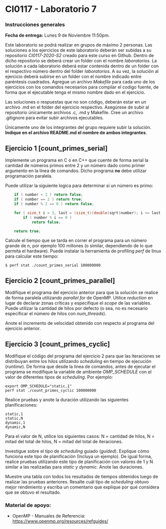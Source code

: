 # CI0117 - Laboratorio 7

### Instrucciones generales

**Fecha de entrega:** Lunes 9 de Noviembre 11:50pm.

Este laboratorio se podrá realizar en grupos de máximo 2 personas.
Las soluciones a los ejercicios de este laboratorio deberán ser subidas a su repositorio *CI0117-2020-S2* creado para este curso en Github. Dentro de dicho repositorio se deberá crear un folder con el nombre *laboratorios*. La solución a cada laboratorio deberá estar contenida dentro de un folder con el respectivo número dentro del folder *laboratorios*. A su vez, la solución al ejercicio deberá subirse en un folder con el nombre indicado entre paréntesis cuadrados. 
Agregue un archivo *Makefile* para cada uno de los ejercicios con los comandos necesarios para compilar el codigo fuente, de forma que el ejecutable tenga el mismo nombre dado en el ejercicio.

Las soluciones o respuestas que no son código, deberán estar en un archivo .md en el folder del ejercicio respectivo. Asegúrese de subir al repositorio únicamente archivos .c, .md y Makefile. Cree un archivo .gitignore para evitar subir archivos ejecutables.

Únicamente uno de los integrantes del grupo requiere subir la solución. **Indique en el archivo README.md el nombre de ambos integrantes**.

## Ejercicio 1 [count_primes_serial]

Implemente un programa en C o en C++ que cuente de forma serial la cantidad de números primos entre 2 y un número dado como primer argumento en la línea de comandos. Dicho programa **no** debe utilizar programación paralela.

Puede utilizar la siguiente logica para determinar si un número es primo:

```c
	if ( number < 2 ) return false;
	if ( number == 2 ) return true;
	if ( number % 2 == 0 ) return false;

	for ( size_t i = 3, last = (size_t)(double)sqrt(number); i <= last; i += 2 )
		if ( number % i == 0 )
			return false;

	return true;
```

Calcule el tiempo que se tarda en correr el programa para un número grande de n, por ejemplo 100 millones (o similar, dependiendo de lo que permita el hardware). Puede instalar la herramienta de profiling *perf* de linux para calcular este tiempo:

```
$ perf stat ./count_primes_serial 100000000
```

## Ejercicio 2 [count_primes_parallel]

Modifique el programa del ejercicio anterior para que la solución se realice de forma paralela utilizando *parallel for* de OpenMP. Utilice *reduction* en lugar de declarar zonas críticas y especifique el *scope* de las variables. Puede utilizar la cantidad de hilos por defecto (o sea, no es necesario especificar el número de hilos con *num_threads*).

Anote el incremento de velocidad obtenido con respecto al programa del ejercicio anterior.

## Ejercicio 3 [count_primes_cyclic]

Modifique el código del programa del ejercicio 2 para que las iteraciones se distribuyan entre los hilos utilizando *scheduling* en tiempo de ejecución (*runtime*). De forma que desde la línea de comandos, antes de ejecutar el programa se modifique la variable de ambiente *OMP_SCHEDULE* con el valor de diferentes tipos de *scheduling*. Por ejemplo:

```
export OMP_SCHEDULE="static,1"
perf stat ./count_primes_cyclic 100000000
```

Realice pruebas y anote la duración utilizando las siguientes planificaciones:

```
static,1
static,N
dynamic,1
dynamic,N
```
Para el valor de N, utilice los siguientes casos: N = cantidad de hilos, N = mitad del total de hilos, N = mitad del total de iteraciones. 

Investigue sobre el tipo de *scheduling* guiado (*guided*). Explique cómo funciona este tipo de planificación (Incluya un ejemplo). De igual forma, realice pruebas utilizando este tipo de planificación con valores de 1 y N similar a las realizadas para *static* y *dynamic*. Anote las duraciones.

Muestre una tabla con todos los resultados de tiempos obtenidos luego de realizar las pruebas anteriores. Resalte cuál tipo de *scheduling* obtuvo mejor rendimiento y escriba un comentario que explique por qué considera que se obtuvo el resultado.

### Material de apoyo:

* OpenMP - Manuales de Referencia: https://www.openmp.org/resources/refguides/ 
